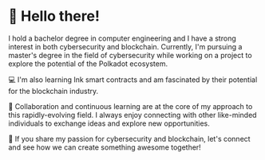 
<div>
  <h1>
    👋 Hello there!
  </h1>
</div>


I hold a bachelor degree in computer engineering and I have a strong interest in both cybersecurity and blockchain. 
Currently, I'm pursuing a master's degree in the field of cybersecurity while working on a project to explore the potential of the Polkadot ecosystem.

💻 I'm also learning Ink smart contracts and am fascinated by their potential for the blockchain industry.

🤝 Collaboration and continuous learning are at the core of my approach to this rapidly-evolving field. I always enjoy connecting with other like-minded individuals to exchange ideas and explore new opportunities.

🚀 If you share my passion for cybersecurity and blockchain, let's connect and see how we can create something awesome together!
